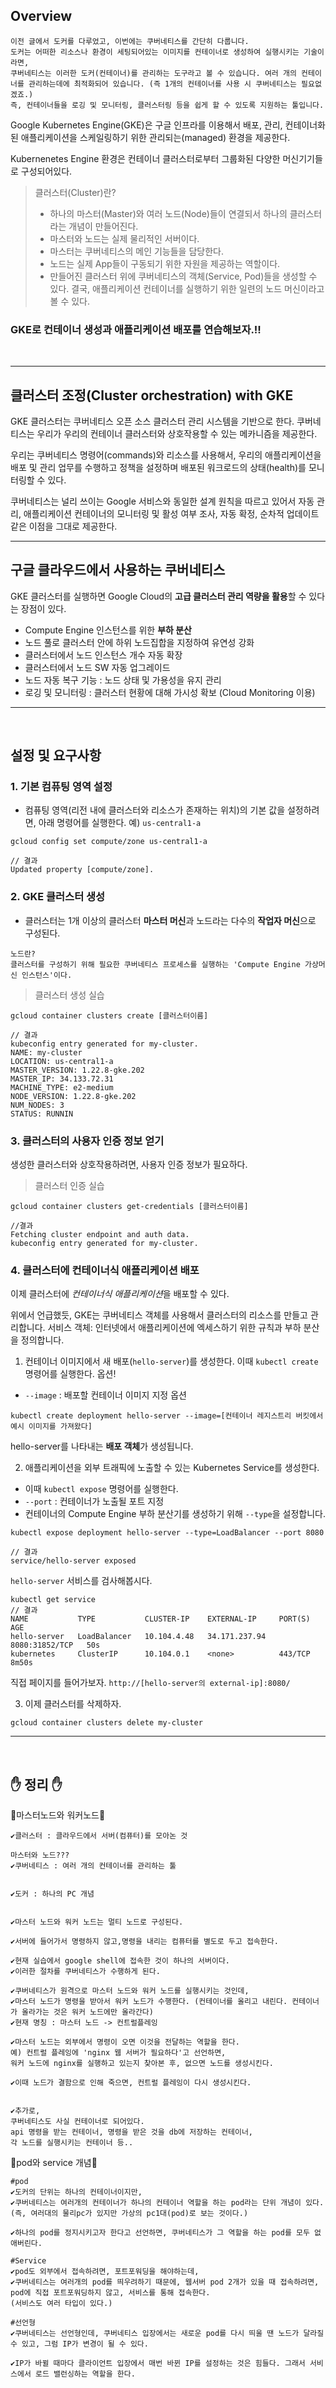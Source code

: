 ## Overview
```
이전 글에서 도커를 다루었고, 이번에는 쿠버네티스를 간단히 다룹니다.
도커는 어떠한 리소스나 환경이 세팅되어있는 이미지를 컨테이너로 생성하여 실행시키는 기술이라면,
쿠버네티스는 이러한 도커(컨테이너)를 관리하는 도구라고 볼 수 있습니다. 여러 개의 컨테이너를 관리하는데에 최적화되어 있습니다. (즉 1개의 컨테이너를 사용 시 쿠버네티스는 필요없겠죠.)
즉, 컨테이너들을 로깅 및 모니터링, 클러스터링 등을 쉽게 할 수 있도록 지원하는 툴입니다.
```


Google Kubernetes Engine(GKE)은 구글 인프라를 이용해서 배포, 관리, 컨테이너화된 애플리케이션을 스케일링하기 위한 관리되는(managed) 환경을 제공한다.

Kubernenetes Engine 환경은 컨테이너 클러스터로부터 그룹화된 다양한 머신기기들로 구성되어있다.

> 클러스터(Cluster)란?
> - 하나의 마스터(Master)와 여러 노드(Node)들이 연결되서 하나의 클러스터라는 개념이 만들어진다.
> - 마스터와 노드는 실제 물리적인 서버이다.
> - 마스터는 쿠버네티스의 메인 기능들을 담당한다.
> - 노드는 실제 App들이 구동되기 위한 자원을 제공하는 역할이다.
> - 만들어진 클러스터 위에 쿠버네티스의 객체(Service, Pod)들을 생성할 수 있다.
> 결국, 애플리케이션 컨테이너를 실행하기 위한 일련의 노드 머신이라고 볼 수 있다.


### GKE로 **컨테이너 생성과 애플리케이션 배포**를 연습해보자.!!
<br>

---

## 클러스터 조정(Cluster orchestration) with GKE
GKE 클러스터는 쿠버네티스 오픈 소스 클러스터 관리 시스템을 기반으로 한다.
쿠버네티스는 우리가 우리의 컨테이너 클러스터와 상호작용할 수 있는 메카니즘을 제공한다.

우리는 쿠버네티스 명령어(commands)와 리소스를 사용해서, 우리의 애플리케이션을 배포 및 관리 업무를 수행하고 정책을 설정하며 배포된 워크로드의 상태(health)를 모니터링할 수 있다.

쿠버네티스는 널리 쓰이는 Google 서비스와 동일한 설계 원칙을 따르고 있어서 자동 관리, 애플리케이션 컨테이너의 모니터링 및 활성 여부 조사, 자동 확정, 순차적 업데이트 같은 이점을 그대로 제공한다.
<br>

---


## 구글 클라우드에서 사용하는 쿠버네티스
GKE 클러스터를 실행하면 Google Cloud의 **고급 클러스터 관리 역량을 활용**할 수 있다는 장점이 있다.
- Compute Engine 인스턴스를 위한 **부하 분산**
- 노드 풀로 클러스터 안에 하위 노드집합을 지정하여 유연성 강화
- 클러스터에서 노드 인스턴스 개수 자동 확장
- 클러스터에서 노드 SW 자동 업그레이드
- 노드 자동 복구 기능 : 노드 상태 및 가용성을 유지 관리
- 로깅 및 모니터링 : 클러스터 현황에 대해 가시성 확보 (Cloud Monitoring 이용)

---
<br>

## 설정 및 요구사항
### 1. 기본 컴퓨팅 영역 설정
- 컴퓨팅 영역(리전 내에 클러스터와 리소스가 존재하는 위치)의 기본 값을 설정하려면, 아래 명령어를 실행한다.  예) `us-central1-a`
```
gcloud config set compute/zone us-central1-a

// 결과
Updated property [compute/zone].
```
### 2. GKE 클러스터 생성
- 클러스터는 1개 이상의 클러스터 **마스터 머신**과 노드라는 다수의 **작업자 머신**으로 구성된다.

```
노드란?
클러스터를 구성하기 위해 필요한 쿠버네티스 프로세스를 실행하는 'Compute Engine 가상머신 인스턴스'이다.
```

> 클러스터 생성 실습
```
gcloud container clusters create [클러스터이름]

// 결과
kubeconfig entry generated for my-cluster.
NAME: my-cluster
LOCATION: us-central1-a
MASTER_VERSION: 1.22.8-gke.202
MASTER_IP: 34.133.72.31
MACHINE_TYPE: e2-medium
NODE_VERSION: 1.22.8-gke.202
NUM_NODES: 3
STATUS: RUNNIN
```

### 3. 클러스터의 사용자 인증 정보 얻기
생성한 클러스터와 상호작용하려면, 사용자 인증 정보가 필요하다.
> 클러스터 인증 실습
```
gcloud container clusters get-credentials [클러스터이름]

//결과
Fetching cluster endpoint and auth data.
kubeconfig entry generated for my-cluster.
```

### 4. 클러스터에 컨테이너식 애플리케이션 배포
이제 클러스터에 <i>컨테이너식 애플리케이션</i>을 배포할 수 있다.

위에서 언급했듯, GKE는 쿠버네티스 객체를 사용해서 클러스터의 리소스를 만들고 관리합니다.
서비스 객체: 인터넷에서 애플리케이션에 엑세스하기 위한 규칙과 부하 분산을 정의합니다.

1. 컨테이너 이미지에서 새 배포(`hello-server`)를 생성한다.
이때 `kubectl create` 명령어를 실행한다.
옵션!
- `--image` : 배포할 컨테이너 이미지 지정 옵션

```
kubectl create deployment hello-server --image=[컨테이너 레지스트리 버킷에서 예시 이미지를 가져왔다]
```

hello-server를 나타내는 **배포 객체**가 생성됩니다.

2. 애플리케이션을 외부 트래픽에 노출할 수 있는 Kubernetes Service를 생성한다.
- 이때 `kubectl expose` 명령어를 실행한다.
- `--port` : 컨테이너가 노출될 포트 지정
- 컨테이너의 Compute Engine 부하 분산기를 생성하기 위해 `--type`을 설정합니다.
```
kubectl expose deployment hello-server --type=LoadBalancer --port 8080

// 결과
service/hello-server exposed
```

`hello-server` 서비스를 검사해봅시다.
```
kubectl get service
// 결과
NAME           TYPE           CLUSTER-IP    EXTERNAL-IP     PORT(S)          AGE
hello-server   LoadBalancer   10.104.4.48   34.171.237.94   8080:31852/TCP   50s
kubernetes     ClusterIP      10.104.0.1    <none>          443/TCP          8m50s
```

직접 페이지를 들어가보자. `http://[hello-server의 external-ip]:8080/`


3. 이제 클러스터를 삭제하자.
```
gcloud container clusters delete my-cluster
```
---
<br>

## ✋ 정리 ✋
🌟마스터노드와 워커노드🌟
```
✔️클러스터 : 클라우드에서 서버(컴퓨터)를 모아논 것

마스터와 노드???
✔️쿠버네티스 : 여러 개의 컨테이너를 관리하는 툴


✔️도커 : 하나의 PC 개념


✔️마스터 노드와 워커 노드는 멀티 노드로 구성된다.

✔️서버에 들어가서 명령하지 않고,명령을 내리는 컴퓨터를 별도로 두고 접속한다.

✔️현재 실습에서 google shell에 접속한 것이 하나의 서버이다.
✔️이러한 절차를 쿠버네티스가 수행하게 된다.

✔️쿠버네티스가 원격으로 마스터 노드와 워커 노드를 실행시키는 것인데,
✔️마스터 노드가 명령을 받아서 워커 노드가 수행한다. (컨테이너를 올리고 내린다. 컨테이너가 올라가는 것은 워커 노드에만 올라간다)
✔️현재 명칭 : 마스터 노드 -> 컨트럴플레잉

✔️마스터 노드는 외부에서 명령이 오면 이것을 전달하는 역할을 한다.
예) 컨트럴 플레잉에 'nginx 웹 서버가 필요하다'고 선언하면,
워커 노드에 nginx를 실행하고 있는지 찾아본 후, 없으면 노드를 생성시킨다.

✔️이때 노드가 결함으로 인해 죽으면, 컨트럴 플레잉이 다시 생성시킨다.


✔️추가로,
쿠버네티스도 사실 컨테이너로 되어있다. 
api 명령을 받는 컨테이너, 명령을 받은 것을 db에 저장하는 컨테이너,
각 노드를 실행시키는 컨테이너 등..

```

🌟pod와 service 개념🌟
```
#pod
✔️도커의 단위는 하나의 컨테이너이지만, 
✔️쿠버네티스는 여러개의 컨테이너가 하나의 컨테이너 역할을 하는 pod라는 단위 개념이 있다.
(즉, 여러대의 물리pc가 있지만 가상의 pc1대(pod)로 보는 것이다.)

✔️하나의 pod를 정지시키고자 한다고 선언하면, 쿠버네티스가 그 역할을 하는 pod를 모두 없애버린다.

#Service
✔️pod도 외부에서 접속하려면, 포트포워딩을 해야하는데,
✔️쿠버네티스는 여러개의 pod를 띄우려하기 때문에, 웹서버 pod 2개가 있을 때 접속하려면, pod에 직접 포트포워딩하지 않고, 서비스를 통해 접속한다.
(서비스도 여러 타입이 있다.)

#선언형
✔️쿠버네티스는 선언형인데, 쿠버네티스 입장에서는 새로운 pod를 다시 띄울 땐 노드가 달라질 수 있고, 그럼 IP가 변경이 될 수 있다.

✔️IP가 바뀔 때마다 클라이언트 입장에서 매번 바뀐 IP를 설정하는 것은 힘들다. 그래서 서비스에서 로드 밸런싱하는 역할을 한다.
```
